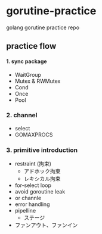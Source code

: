 # gorutine-practice

golang gorutine practice repo

## practice flow

#### 1. sync package

- WaitGroup
- Mutex & RWMutex
- Cond
- Once
- Pool

### 2. channel

- select
- GOMAXPROCS

### 3. primitive introduction

- restraint (拘束)
  - アドホック拘束
  - レキシカル拘束
- for-select loop
- avoid goroutine leak
- or channle
- error handling
- pipelline
  - ステージ
- ファンアウト、ファンイン　
